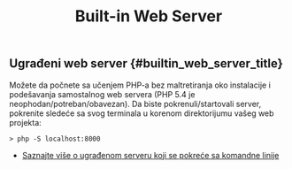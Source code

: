 ﻿---
title: Built-in Web Server
isChild: true
---

## Ugrađeni web server {#builtin_web_server_title}

Možete da počnete sa učenjem PHP-a bez maltretiranja oko instalacije i podešavanja samostalnog web servera (PHP 5.4 je neophodan/potreban/obavezan). Da biste pokrenuli/startovali server, pokrenite sledeće sa svog terminala u korenom direktorijumu vašeg web projekta:

    > php -S localhost:8000

* [Saznajte više o ugrađenom serveru koji se pokreće sa komandne linije][cli-server]

[cli-server]: http://www.php.net/manual/en/features.commandline.webserver.php
